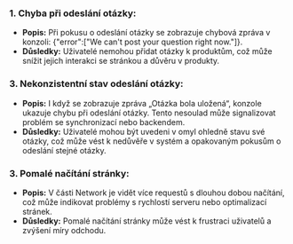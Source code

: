 ### 1. Chyba při odeslání otázky:
- **Popis:** Při pokusu o odeslání otázky se zobrazuje chybová zpráva v konzoli: {"error":["We can't post your question right now."]}.
- **Důsledky:** Uživatelé nemohou přidat otázky k produktům, což může snížit jejich interakci se stránkou a důvěru v produkty.

### 3. Nekonzistentní stav odeslání otázky:
- **Popis:** I když se zobrazuje zpráva „Otázka bola uložená“, konzole ukazuje chybu při odeslání otázky. Tento nesoulad může signalizovat problém se synchronizací nebo backendem.
- **Důsledky:** Uživatelé mohou být uvedeni v omyl ohledně stavu své otázky, což může vést k nedůvěře v systém a opakovaným pokusům o odeslání stejné otázky.

### 3. Pomalé načítání stránky:
- **Popis:** V části Network je vidět více requestů s dlouhou dobou načítání, což může indikovat problémy s rychlostí serveru nebo optimalizací stránek.
- **Důsledky:** Pomalé načítání stránky může vést k frustraci uživatelů a zvýšení míry odchodu.
